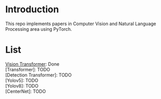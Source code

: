 # Introduction
This repo implements papers in Computer Vision and Natural Language Processing area using PyTorch.

# List
[Vision Transformer](https://github.com/GuilinXie/Paper_Replicating/tree/main/vision_transformer): Done    
[Transformer]: TODO    
[Detection Transformer]: TODO   
[Yolov5]: TODO   
[Yolov8]: TODO   
[CenterNet]: TODO     
